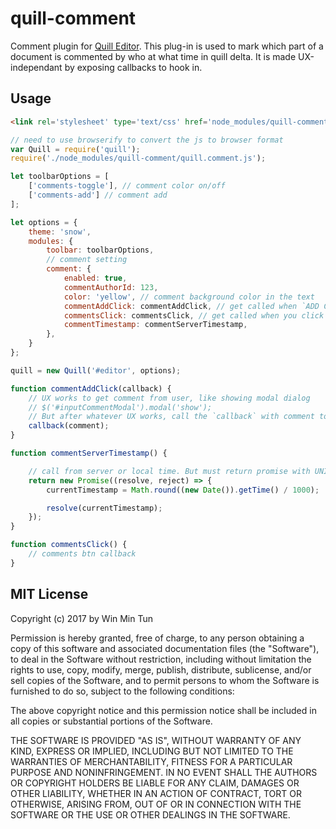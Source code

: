 # quill-comment

Comment plugin for [Quill Editor](https://github.com/quilljs/quill). This plug-in is used to mark which part of a document is commented by who at what time in quill delta. It is made UX-independant by exposing callbacks to hook in.


## Usage

```html
<link rel='stylesheet' type='text/css' href='node_modules/quill-comment/quill.comment.css' />
```

```js
// need to use browserify to convert the js to browser format
var Quill = require('quill');
require('./node_modules/quill-comment/quill.comment.js');

let toolbarOptions = [
	['comments-toggle'], // comment color on/off
	['comments-add'] // comment add
];

let options = {
	theme: 'snow',
	modules: {
		toolbar: toolbarOptions,	
		// comment setting
		comment: {
			enabled: true,
            commentAuthorId: 123,
			color: 'yellow', // comment background color in the text
			commentAddClick: commentAddClick, // get called when `ADD COMMENT` btn on options bar is clicked
			commentsClick: commentsClick, // get called when you click `COMMENTS` btn on options bar for you to do additional things beside color on/off. Color on/off is already done before the callback is called.
			commentTimestamp: commentServerTimestamp,
		},
	}
};

quill = new Quill('#editor', options);

function commentAddClick(callback) {
	// UX works to get comment from user, like showing modal dialog
	// $('#inputCommentModal').modal('show');
	// But after whatever UX works, call the `callback` with comment to pass back comment
	callback(comment);
}

function commentServerTimestamp() {

	// call from server or local time. But must return promise with UNIX Epoch timestamp resolved (like 1507617041)
	return new Promise((resolve, reject) => {
		currentTimestamp = Math.round((new Date()).getTime() / 1000);

		resolve(currentTimestamp); 
	});
}

function commentsClick() {
	// comments btn callback
}

```

## MIT License

Copyright (c) 2017 by Win Min Tun

Permission is hereby granted, free of charge, to any person obtaining a copy
of this software and associated documentation files (the "Software"), to deal
in the Software without restriction, including without limitation the rights
to use, copy, modify, merge, publish, distribute, sublicense, and/or sell
copies of the Software, and to permit persons to whom the Software is
furnished to do so, subject to the following conditions:

The above copyright notice and this permission notice shall be included in
all copies or substantial portions of the Software.

THE SOFTWARE IS PROVIDED "AS IS", WITHOUT WARRANTY OF ANY KIND, EXPRESS OR
IMPLIED, INCLUDING BUT NOT LIMITED TO THE WARRANTIES OF MERCHANTABILITY,
FITNESS FOR A PARTICULAR PURPOSE AND NONINFRINGEMENT. IN NO EVENT SHALL THE
AUTHORS OR COPYRIGHT HOLDERS BE LIABLE FOR ANY CLAIM, DAMAGES OR OTHER
LIABILITY, WHETHER IN AN ACTION OF CONTRACT, TORT OR OTHERWISE, ARISING FROM,
OUT OF OR IN CONNECTION WITH THE SOFTWARE OR THE USE OR OTHER DEALINGS IN
THE SOFTWARE.

